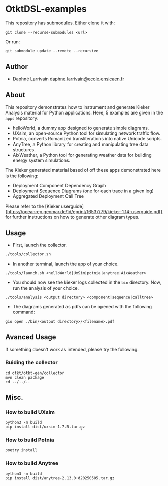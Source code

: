 # OtktDSL-examples

This repository has submodules.
Either clone it with:
```
git clone --recurse-submodules <url>
```
Or run:
```
git submodule update --remote --recursive
```

## Author

- Daphné Larrivain <daphne.larrivain@ecole.ensicaen.fr>

## About

This repository demonstrates how to instrument and generate Kieker Analysis material for Python applications.
Here, 5 examples are given in the `apps` repository:
- helloWorld, a dummy app designed to generate simple diagrams.
- UXsim, an open-source Python tool for simulating network traffic flow.
- Potnia, converts Romanized transliterations into native Unicode scripts.
- AnyTree, a Python library for creating and manipulating tree data structures.
- AixWeather, a Python tool for generating weather data for building energy system simulations.

The Kieker generated material based of off these apps demonstrated here is the following:
- Deployment Component Dependency Graph
- Deployment Sequence Diagrams (one for each trace in a given log)
- Aggregated Deployment Call Tree

Please refer to the [Kieker userguide]{https://oceanrep.geomar.de/id/eprint/16537/79/kieker-1.14-userguide.pdf} for further instructions on how to generate other diagram types.

## Usage

 * First, launch the collector.
```
./tools/collector.sh
```

 * In another terminal, launch the app of your choice.
```
./tools/launch.sh <helloWorld|UxSim|potnia|anytree|AixWeather>
```

 * You should now see the kieker logs collected in the `bin` directory. Now, run the analysis of your choice.
```
./tools/analysis <output directory> <component|sequence|calltree>
```

 * The diagrams generated as pdfs can be opened with the following command:
```
gio open ./bin/<output directory>/<filename>.pdf
```

## Avanced Usage

If something doesn't work as intended, please try the following.

### Buiding the collector
```
cd otkt/otkt-gen/collector
mvn clean package
cd ../../..
```

## Misc.

### How to build UXsim

```
python3 -m build
pip install dist/uxsim-1.7.5.tar.gz
```

### How to build Potnia

```
poetry install
```

### How to build Anytree

```
python3 -m build
pip install dist/anytree-2.13.0+d20250505.tar.gz
```
